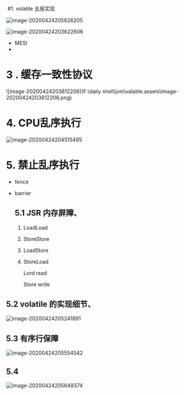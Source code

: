 ​		#1. volatile 五层实现



![image-20200424205826205](http://q8xc9za4f.bkt.clouddn.com/cloudflare/image-20200424205826205.png)







![image-20200424203622606](http://q8xc9za4f.bkt.clouddn.com/cloudflare/image-20200424203622606.png)















- MESI 
- 



# 3 .  缓存一致性协议



![image-20200424203812206](F:\daily shell\jvm\valatile.assets\image-20200424203812206.png)





#  4. CPU乱序执行

![image-20200424204515495](http://q8xc9za4f.bkt.clouddn.com/cloudflare/image-20200424204515495.png)

# 5. 禁止乱序执行



- fence

- barrier

  ## 5.1 JSR 内存屏障、

  1. LoadLoad

  2. StoreStore

  3. LoadStore

  4. StoreLoad

     Lord  read

     Store write

     

## 5.2 volatile 的实现细节、

![image-20200424205241891](http://q8xc9za4f.bkt.clouddn.com/cloudflare/image-20200424205241891.png)





## 5.3  有序行保障

![image-20200424205554542](http://q8xc9za4f.bkt.clouddn.com/cloudflare/image-20200424205554542.png)

## 5.4

![image-20200424205649374](http://q8xc9za4f.bkt.clouddn.com/cloudflare/image-20200424205649374.png)